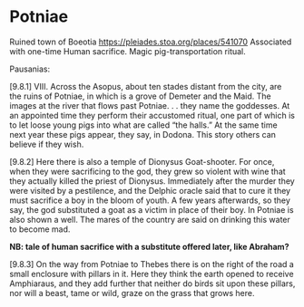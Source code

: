 # Potniae

Ruined town of Boeotia https://pleiades.stoa.org/places/541070  Associated with one-time Human sacrifice.  Magic pig-transportation ritual.

Pausanias:

[9.8.1] VIII. Across the Asopus, about ten stades distant from the city, are the ruins of Potniae, in which is a grove of Demeter and the Maid. The images at the river that flows past Potniae. . . they name the goddesses. At an appointed time they perform their accustomed ritual, one part of which is to let loose young pigs into what are called “the halls.” At the same time next year these pigs appear, they say, in Dodona. This story others can believe if they wish.

[9.8.2] Here there is also a temple of Dionysus Goat-shooter. For once, when they were sacrificing to the god, they grew so violent with wine that they actually killed the priest of Dionysus. Immediately after the murder they were visited by a pestilence, and the Delphic oracle said that to cure it they must sacrifice a boy in the bloom of youth. A few years afterwards, so they say, the god substituted a goat as a victim in place of their boy. In Potniae is also shown a well. The mares of the country are said on drinking this water to become mad.

**NB: tale of human sacrifice with a substitute offered later, like Abraham?**

[9.8.3] On the way from Potniae to Thebes there is on the right of the road a small enclosure with pillars in it. Here they think the earth opened to receive Amphiaraus, and they add further that neither do birds sit upon these pillars, nor will a beast, tame or wild, graze on the grass that grows here.


